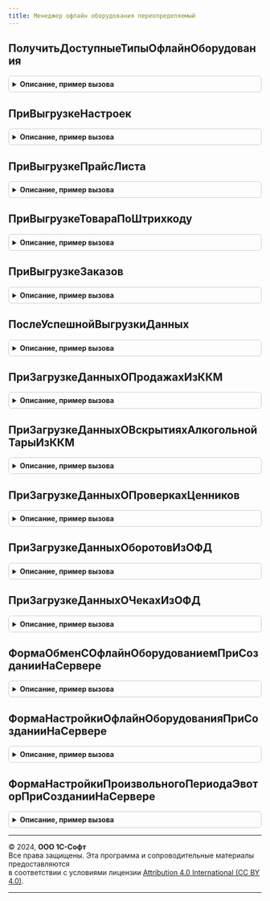 ```yaml
---
title: Менеджер офлайн оборудования переопределяемый
---
```



## ПолучитьДоступныеТипыОфлайнОборудования
<details style="margin: 1em 0; padding: 0.5em; border: 1px solid #ccc; border-radius: 6px;">

<summary style="font-weight: bold; cursor: pointer;">Описание, пример вызова</summary>

```bsl

// Возвращает список доступных типов оборудования.
//
// Параметры:
//  ТипыОфлайнОборудования - ПеречислениеСсылка.ТипыОфлайнОборудования
//
// Возвращаемое значение:
//   Массив из ПеречислениеСсылка.ТипыОфлайнОборудования - Массив доступных типов офлайн подключаемого оборудования в конфигурации
//
Функция ПолучитьДоступныеТипыОфлайнОборудования(ТипыОфлайнОборудования) Экспорт
```

Пример вызова
```bsl
Результат = МенеджерОфлайнОборудованияПереопределяемый.ПолучитьДоступныеТипыОфлайнОборудования(ТипыОфлайнОборудования) 
```
</details>

## ПриВыгрузкеНастроек
<details style="margin: 1em 0; padding: 0.5em; border: 1px solid #ccc; border-radius: 6px;">

<summary style="font-weight: bold; cursor: pointer;">Описание, пример вызова</summary>

```bsl

// Событие вызываемое при выгрузке настроек на оборудование. Тип офлайн оборудования: ККМ
// Вызывается при файловом или Web-сервис обмене (метод EquipmentService.GetSettings).
// Вспомогательные методы для заполнения НастройкиОборудования:
//    Модуль - МенеджерОфлайнОборудования:
//             ПолучитьЗаписьВидЭлектроннойОплаты()
//             ТипЭлектроннойОплатыПлатежнаяКарта()
//             ТипЭлектроннойОплатыБанковскийКредит()
//             ТипЭлектроннойОплатыПодарочныйСертификат()
//             ТипЭлектроннойОплатыБонусы().
//
// Параметры:
//   ОфлайнОборудование - СправочникСсылка.ОфлайнОборудование - ссылка на экземпляр оборудования.
//   НастройкиОборудования - Структура - структура, которую необходимо заполнить настройками для выгрузки на ККМ.
//
Процедура ПриВыгрузкеНастроек(ОфлайнОборудование, НастройкиОборудования) Экспорт
```

Пример вызова
```bsl
МенеджерОфлайнОборудованияПереопределяемый.ПриВыгрузкеНастроек(ОфлайнОборудование, НастройкиОборудования) 
```
</details>

## ПриВыгрузкеПрайсЛиста
<details style="margin: 1em 0; padding: 0.5em; border: 1px solid #ccc; border-radius: 6px;">

<summary style="font-weight: bold; cursor: pointer;">Описание, пример вызова</summary>

```bsl

// Событие вызываемое при выгрузке прайс-листа на оборудование. Тип офлайн оборудования: ККМ, Прайс-чекер
// Вызывается при файловом или Web-сервис обмене (метод EquipmentService.GetPriceList или EquipmentService.PreparePriceList).
//
// Параметры:
//   ОфлайнОборудование - СправочникСсылка.ОфлайнОборудование - ссылка на экземпляр оборудования.
//   ПрайсЛист - Структура - структура, которую необходимо заполнить данными прайс-листа для выгрузки на офлайн-оборудование.
//   ПолнаяВыгрузка - Булево - если ПолнаяВыгрузка = Истина,
//      то предполагается полная очистка прайс-листа на офлайн оборудовании перед загрузкой (сервисная команда "Выгрузить полный прайс-лист")
//      При ПолнаяВыгрузка = Истина рекомендуется выгружать полный список товаров по правилу обмена,
//      при ПолнаяВыгрузка = Ложь рекомендуется выгружать список товаров зарегистрированных к обмену (измененных).
//
Процедура ПриВыгрузкеПрайсЛиста(ОфлайнОборудование, ПрайсЛист, ПолнаяВыгрузка) Экспорт
```

Пример вызова
```bsl
МенеджерОфлайнОборудованияПереопределяемый.ПриВыгрузкеПрайсЛиста(ОфлайнОборудование, ПрайсЛист, ПолнаяВыгрузка) 
```
</details>

## ПриВыгрузкеТовараПоШтрихкоду
<details style="margin: 1em 0; padding: 0.5em; border: 1px solid #ccc; border-radius: 6px;">

<summary style="font-weight: bold; cursor: pointer;">Описание, пример вызова</summary>

```bsl

// Событие вызываемое при выгрузке прайс-листа на оборудование с отбором по штрихкоду. Тип офлайн оборудования: Прайс-чекер
// Вызывается при Web-сервис обмене (метод EquipmentService.GetGood).
//
// Параметры:
//   ОфлайнОборудование - СправочникСсылка.ОфлайнОборудование - ссылка на экземпляр оборудования.
//   ПрайсЛист - Структура - структура, которую необходимо заполнить данными прайс-листа для выгрузки на офлайн-оборудование.
//   Штрихкод - Строка - значение штрихкода для отбора.
//
Процедура ПриВыгрузкеТовараПоШтрихкоду(ОфлайнОборудование, ПрайсЛист, Штрихкод) Экспорт
```

Пример вызова
```bsl
МенеджерОфлайнОборудованияПереопределяемый.ПриВыгрузкеТовараПоШтрихкоду(ОфлайнОборудование, ПрайсЛист, Штрихкод) 
```
</details>

## ПриВыгрузкеЗаказов
<details style="margin: 1em 0; padding: 0.5em; border: 1px solid #ccc; border-radius: 6px;">

<summary style="font-weight: bold; cursor: pointer;">Описание, пример вызова</summary>

```bsl

// Событие вызываемое при выгрузке заказов на оборудование. Тип офлайн оборудования: ККМ
// Вызывается при файловом или Web-сервис обмене (метод EquipmentService.GetDocs, DocType = "Order").
//
// Параметры:
//   ОфлайнОборудование - СправочникСсылка.ОфлайнОборудование - ссылка на экземпляр оборудования.
//   Заказы - Структура - структура, которую необходимо заполнить данными заказов для выгрузки на офлайн-оборудование.
//
Процедура ПриВыгрузкеЗаказов(ОфлайнОборудование, Заказы) Экспорт
```

Пример вызова
```bsl
МенеджерОфлайнОборудованияПереопределяемый.ПриВыгрузкеЗаказов(ОфлайнОборудование, Заказы) 
```
</details>

## ПослеУспешнойВыгрузкиДанных
<details style="margin: 1em 0; padding: 0.5em; border: 1px solid #ccc; border-radius: 6px;">

<summary style="font-weight: bold; cursor: pointer;">Описание, пример вызова</summary>

```bsl

// Событие вызываемое после успешной выгрузки данных на оборудование. Тип офлайн оборудования: ККМ, Прайс-чекер
// Вызывается при файловом или Web-сервис обмене
//    (методы EquipmentService: GetSettings; GetPriceList; GetPriceListPackage; GetDocs, DocType = "Order").
//
// Параметры:
//   ОфлайнОборудование - СправочникСсылка.ОфлайнОборудование - ссылка на экземпляр оборудования.
//   НаборВыгруженныхДанных - Структура - структура, в которой описаны типы наборов выгруженных данных "Настройки", "ПрайсЛист", "Заказы";
//   в зависимости от набора необходимо снимать данные с регистрации в узлах обмена.
//
Процедура ПослеУспешнойВыгрузкиДанных(ОфлайнОборудование, НаборВыгруженныхДанных) Экспорт
```

Пример вызова
```bsl
МенеджерОфлайнОборудованияПереопределяемый.ПослеУспешнойВыгрузкиДанных(ОфлайнОборудование, НаборВыгруженныхДанных) 
```
</details>

## ПриЗагрузкеДанныхОПродажахИзККМ
<details style="margin: 1em 0; padding: 0.5em; border: 1px solid #ccc; border-radius: 6px;">

<summary style="font-weight: bold; cursor: pointer;">Описание, пример вызова</summary>

```bsl

// Событие вызываемое при загрузке данных о продажах из оборудования. Тип офлайн оборудования: ККМ
// Вызывается при файловом или Web-сервис обмене (метод EquipmentService.PostDocs, DocType = "SalesReport").
//
// Параметры:
//   ОфлайнОборудование - СправочникСсылка.ОфлайнОборудование - ссылка на экземпляр оборудования.
//   ДанныеОПродажах - Структура - полученные данные из офлайн оборудования для загрузки в прикладную конфигурацию
//   Отказ - Булево - признак возникновения ошибки при загрузке в прикладной конфигурации,
//                    если Отказ не установлен Истина, то загружаемый пакет данных помечается как обработанный.
//   СообщениеОбОшибке - Строка - сообщение выводимое пользователю если Отказ = Истина
//   ТаблицаФискальныхДанных - Массив из Структура
//   НесопоставленныеТоварыОФД - Массив из Структура
Процедура ПриЗагрузкеДанныхОПродажахИзККМ(ОфлайнОборудование, ДанныеОПродажах, Отказ, СообщениеОбОшибке, ТаблицаФискальныхДанных = Неопределено, НесопоставленныеТоварыОФД = Неопределено) Экспорт
```

Пример вызова
```bsl
МенеджерОфлайнОборудованияПереопределяемый.ПриЗагрузкеДанныхОПродажахИзККМ(ОфлайнОборудование, ДанныеОПродажах, Отказ, СообщениеОбОшибке, ТаблицаФискальныхДанных, НесопоставленныеТоварыОФД);
```
</details>

## ПриЗагрузкеДанныхОВскрытияхАлкогольнойТарыИзККМ
<details style="margin: 1em 0; padding: 0.5em; border: 1px solid #ccc; border-radius: 6px;">

<summary style="font-weight: bold; cursor: pointer;">Описание, пример вызова</summary>

```bsl

// Событие вызываемое при загрузке данных о вскрытиях алкогольной тары из оборудования. Тип офлайн оборудования: ККМ
// Вызывается при файловом или Web-сервис обмене (метод EquipmentService.PostDocs, DocType = "AlcoholTareOpenings").
//
// Параметры:
//   ОфлайнОборудование - СправочникСсылка.ОфлайнОборудование - ссылка на экземпляр оборудования.
//   ДанныеОВскрытияхТары - Структура - полученные данные из офлайн оборудования для загрузки в прикладную конфигурацию
//   Отказ - Булево - признак возникновения ошибки при загрузке в прикладной конфигурации,
//                    если Отказ не установлен Истина, то загружаемый пакет данных помечается как обработанный.
//   СообщениеОбОшибке - Строка - сообщение выводимое пользователю если Отказ = Истина
//
Процедура ПриЗагрузкеДанныхОВскрытияхАлкогольнойТарыИзККМ(ОфлайнОборудование, ДанныеОВскрытияхТары, Отказ, СообщениеОбОшибке) Экспорт
```

Пример вызова
```bsl
МенеджерОфлайнОборудованияПереопределяемый.ПриЗагрузкеДанныхОВскрытияхАлкогольнойТарыИзККМ(ОфлайнОборудование, ДанныеОВскрытияхТары, Отказ, СообщениеОбОшибке) 
```
</details>

## ПриЗагрузкеДанныхОПроверкахЦенников
<details style="margin: 1em 0; padding: 0.5em; border: 1px solid #ccc; border-radius: 6px;">

<summary style="font-weight: bold; cursor: pointer;">Описание, пример вызова</summary>

```bsl

// Событие вызываемое при загрузке данных о проверках ценников из оборудования. Тип офлайн оборудования: Прайс-чекер
// Вызывается при Web-сервис обмене (метод EquipmentService.PostDocs, DocType = "PriceCheckerReport").
//
// Параметры:
//   ОфлайнОборудование - СправочникСсылка.ОфлайнОборудование - ссылка на экземпляр оборудования.
//   ДанныеОПроверкахЦенников - Структура - полученные данные из офлайн оборудования для загрузки в прикладную конфигурацию
//   Отказ - Булево - признак возникновения ошибки при загрузке в прикладной конфигурации,
//                    если Отказ не установлен Истина, то загружаемый пакет данных помечается как обработанный.
//   СообщениеОбОшибке - Строка - сообщение выводимое пользователю если Отказ = Истина
//
Процедура ПриЗагрузкеДанныхОПроверкахЦенников(ОфлайнОборудование, ДанныеОПроверкахЦенников, Отказ, СообщениеОбОшибке) Экспорт
```

Пример вызова
```bsl
МенеджерОфлайнОборудованияПереопределяемый.ПриЗагрузкеДанныхОПроверкахЦенников(ОфлайнОборудование, ДанныеОПроверкахЦенников, Отказ, СообщениеОбОшибке) 
```
</details>

## ПриЗагрузкеДанныхОборотовИзОФД
<details style="margin: 1em 0; padding: 0.5em; border: 1px solid #ccc; border-radius: 6px;">

<summary style="font-weight: bold; cursor: pointer;">Описание, пример вызова</summary>

```bsl

// Событие вызываемое при загрузке данных о продажах из оборудования. Тип офлайн оборудования: ККМ
// Вызывается при файловом или Web-сервис обмене (метод EquipmentService.PostDocs, DocType = "SalesReport").
//
// Параметры:
//   ОфлайнОборудование - СправочникСсылка.ОфлайнОборудование - ссылка на экземпляр оборудования.
//   ДанныеОборотов - Структура - полученные данные из офлайн оборудования для загрузки в прикладную конфигурацию
//   Отказ - Булево - признак возникновения ошибки при загрузке в прикладной конфигурации,
//                    если Отказ не установлен Истина, то загружаемый пакет данных помечается как обработанный.
//   СообщениеОбОшибке - Строка - сообщение выводимое пользователю если Отказ = Истина
//
Процедура ПриЗагрузкеДанныхОборотовИзОФД(ОфлайнОборудование, ДанныеОборотов, Отказ, СообщениеОбОшибке) Экспорт
```

Пример вызова
```bsl
МенеджерОфлайнОборудованияПереопределяемый.ПриЗагрузкеДанныхОборотовИзОФД(ОфлайнОборудование, ДанныеОборотов, Отказ, СообщениеОбОшибке) 
```
</details>

## ПриЗагрузкеДанныхОЧекахИзОФД
<details style="margin: 1em 0; padding: 0.5em; border: 1px solid #ccc; border-radius: 6px;">

<summary style="font-weight: bold; cursor: pointer;">Описание, пример вызова</summary>

```bsl

// Событие вызываемое при загрузке данных о вскрытиях алкогольной тары из оборудования. Тип офлайн оборудования: ККМ
// Вызывается при файловом или Web-сервис обмене (метод EquipmentService.PostDocs, DocType = "AlcoholTareOpenings").
//
// Параметры:
//   ОфлайнОборудование - СправочникСсылка.ОфлайнОборудование - ссылка на экземпляр оборудования.
//   ДанныеЧеков - Структура - полученные данные из офлайн оборудования для загрузки в прикладную конфигурацию
//   Отказ - Булево - признак возникновения ошибки при загрузке в прикладной конфигурации,
//                    если Отказ не установлен Истина, то загружаемый пакет данных помечается как обработанный.
//   СообщениеОбОшибке - Строка - сообщение выводимое пользователю если Отказ = Истина
//
Процедура ПриЗагрузкеДанныхОЧекахИзОФД(ОфлайнОборудование, ДанныеЧеков, Отказ, СообщениеОбОшибке) Экспорт
```

Пример вызова
```bsl
МенеджерОфлайнОборудованияПереопределяемый.ПриЗагрузкеДанныхОЧекахИзОФД(ОфлайнОборудование, ДанныеЧеков, Отказ, СообщениеОбОшибке) 
```
</details>

## ФормаОбменСОфлайнОборудованиемПриСозданииНаСервере
<details style="margin: 1em 0; padding: 0.5em; border: 1px solid #ccc; border-radius: 6px;">

<summary style="font-weight: bold; cursor: pointer;">Описание, пример вызова</summary>

```bsl

// Переопределяемая процедура, вызываемая при создании формы обработки ОбменСОфлайнОборудованием.
//
// Параметры:
//   Форма - ФормаКлиентскогоПриложения - форма обработки
//
Процедура ФормаОбменСОфлайнОборудованиемПриСозданииНаСервере(Форма) Экспорт
```

Пример вызова
```bsl
МенеджерОфлайнОборудованияПереопределяемый.ФормаОбменСОфлайнОборудованиемПриСозданииНаСервере(Форма) 
```
</details>

## ФормаНастройкиОфлайнОборудованияПриСозданииНаСервере
<details style="margin: 1em 0; padding: 0.5em; border: 1px solid #ccc; border-radius: 6px;">

<summary style="font-weight: bold; cursor: pointer;">Описание, пример вызова</summary>

```bsl

// Переопределяемая процедура, вызываемая при создании формы настройки офлайн оборудования.
//
// Параметры:
//   Форма - ФормаКлиентскогоПриложения - форма обработки
//   ОфлайнОборудование - СправочникСсылка.ОфлайнОборудование - ссылка на экземпляр оборудования.
//
Процедура ФормаНастройкиОфлайнОборудованияПриСозданииНаСервере(Форма, ОфлайнОборудование) Экспорт
```

Пример вызова
```bsl
МенеджерОфлайнОборудованияПереопределяемый.ФормаНастройкиОфлайнОборудованияПриСозданииНаСервере(Форма, ОфлайнОборудование) 
```
</details>

## ФормаНастройкиПроизвольногоПериодаЭвоторПриСозданииНаСервере
<details style="margin: 1em 0; padding: 0.5em; border: 1px solid #ccc; border-radius: 6px;">

<summary style="font-weight: bold; cursor: pointer;">Описание, пример вызова</summary>

```bsl

// Переопределяемая процедура, вызываемая при создании формы настройки офлайн оборудования.
//
// Параметры:
//   Форма - ФормаКлиентскогоПриложения - форма обработки
//
Процедура ФормаНастройкиПроизвольногоПериодаЭвоторПриСозданииНаСервере(Форма) Экспорт
```

Пример вызова
```bsl
МенеджерОфлайнОборудованияПереопределяемый.ФормаНастройкиПроизвольногоПериодаЭвоторПриСозданииНаСервере(Форма) 
```
</details>

---

© 2024, **ООО 1С-Софт**  
Все права защищены. Эта программа и сопроводительные материалы предоставляются  
в соответствии с условиями лицензии [Attribution 4.0 International (CC BY 4.0)](https://creativecommons.org/licenses/by/4.0/legalcode).

---
